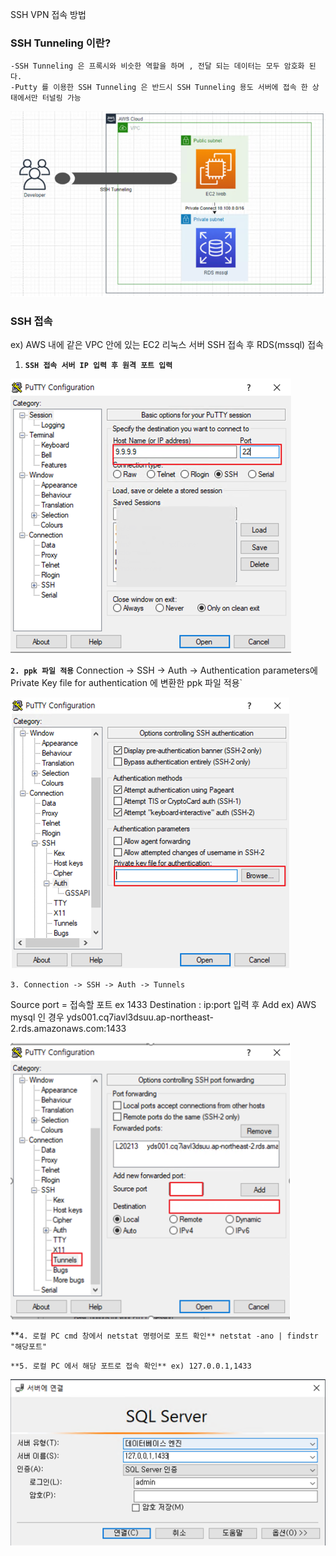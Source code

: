 SSH VPN 접속 방법

### SSH Tunneling 이란?

```
-SSH Tunneling 은 프록시와 비슷한 역할을 하며 , 전달 되는 데이터는 모두 암호화 된다.
-Putty 를 이용한 SSH Tunneling 은 반드시 SSH Tunneling 용도 서버에 접속 한 상태에서만 터널링 가능

```

![](img/i19g.png)



### SSH 접속

ex) AWS 내에 같은 VPC 안에 있는 EC2 리눅스 서버 SSH 접속 후 RDS(mssql) 접속

1. **`SSH 접속 서버 IP 입력 후 원격 포트 입력`**

![](img/i32g.png)

**`2. ppk 파일 적용`**
Connection -> SSH -> Auth -> Authentication parameters에
Private Key file for authentication 에 변환한 ppk 파일 적용`

![](img/i35g.png)



`3. Connection -> SSH -> Auth -> Tunnels`

Source port = 접속할 포트 ex 1433
Destination : ip:port 입력 후 Add
ex) AWS mysql 인 경우
yds001.cq7iavl3dsuu.ap-northeast-2.rds.amazonaws.com:1433

![](img/i29g.png)



**`4. 로컬 PC cmd 창에서 netstat 명령어로 포트 확인**
netstat -ano | findstr "해당포트"`

`**5. 로컬 PC 에서 해당 포트로 접속 확인**
ex) 127.0.0.1,1433`

![](img/i36g.png)